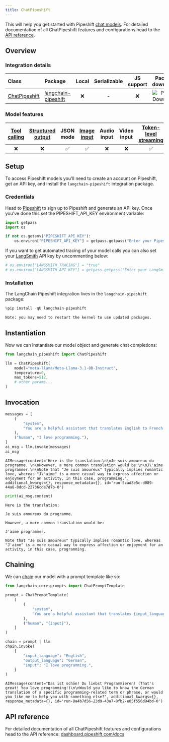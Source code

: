 ```yaml
---
title: ChatPipeshift
---
```


This will help you get started with Pipeshift [chat models](/oss/concepts/chat_models/). For detailed documentation of all ChatPipeshift features and configurations head to the [API reference](https://dashboard.pipeshift.com/docs).

## Overview

### Integration details

| Class | Package | Local | Serializable | JS support | Package downloads | Package latest |
| :--- | :--- | :---: | :---: |  :---: | :---: | :---: |
| [ChatPipeshift](https://dashboard.pipeshift.com/docs) | [langchain-pipeshift](https://pypi.org/project/langchain-pipeshift/) | ❌ | -| ❌ | ![PyPI - Downloads](https://img.shields.io/pypi/dm/langchain-pipeshift?style=flat-square&label=%20) | ![PyPI - Version](https://img.shields.io/pypi/v/langchain-pipeshift?style=flat-square&label=%20) |

### Model features

| [Tool calling](/oss/how-to/tool_calling) | [Structured output](/oss/how-to/structured_output/) | JSON mode | [Image input](/oss/how-to/multimodal_inputs/) | Audio input | Video input | [Token-level streaming](/oss/how-to/chat_streaming/) | Native async | [Token usage](/oss/how-to/chat_token_usage_tracking/) | [Logprobs](/oss/how-to/logprobs/) |
| :---: | :---: | :---: | :---: |  :---: | :---: | :---: | :---: | :---: | :---: |
| ❌ | ❌ | ✅ | ✅ | ❌ | ❌ | ✅ | ✅ | ✅ | - |

## Setup

To access Pipeshift models you'll need to create an account on Pipeshift, get an API key, and install the `langchain-pipeshift` integration package.

### Credentials

Head to [Pipeshift](https://dashboard.pipeshift.com) to sign up to Pipeshift and generate an API key. Once you've done this set the PIPESHIFT_API_KEY environment variable:

```python
import getpass
import os

if not os.getenv("PIPESHIFT_API_KEY"):
    os.environ["PIPESHIFT_API_KEY"] = getpass.getpass("Enter your Pipeshift API key: ")
```

If you want to get automated tracing of your model calls you can also set your [LangSmith](https://docs.smith.langchain.com/) API key by uncommenting below:

```python
# os.environ["LANGSMITH_TRACING"] = "true"
# os.environ["LANGSMITH_API_KEY"] = getpass.getpass("Enter your LangSmith API key: ")
```

### Installation

The LangChain Pipeshift integration lives in the `langchain-pipeshift` package:

```python
%pip install -qU langchain-pipeshift
```

```output
Note: you may need to restart the kernel to use updated packages.
```

## Instantiation

Now we can instantiate our model object and generate chat completions:

```python
from langchain_pipeshift import ChatPipeshift

llm = ChatPipeshift(
    model="meta-llama/Meta-Llama-3.1-8B-Instruct",
    temperature=0,
    max_tokens=512,
    # other params...
)
```

## Invocation

```python
messages = [
    (
        "system",
        "You are a helpful assistant that translates English to French. Translate the user sentence.",
    ),
    ("human", "I love programming."),
]
ai_msg = llm.invoke(messages)
ai_msg
```

```output
AIMessage(content='Here is the translation:\n\nJe suis amoureux du programme. \n\nHowever, a more common translation would be:\n\nJ\'aime programmer.\n\nNote that "Je suis amoureux" typically implies romantic love, whereas "J\'aime" is a more casual way to express affection or enjoyment for an activity, in this case, programming.', additional_kwargs={}, response_metadata={}, id='run-5cad8e5c-d089-44a8-8dcd-22736cde7d7b-0')
```

```python
print(ai_msg.content)
```

```output
Here is the translation:

Je suis amoureux du programme.

However, a more common translation would be:

J'aime programmer.

Note that "Je suis amoureux" typically implies romantic love, whereas "J'aime" is a more casual way to express affection or enjoyment for an activity, in this case, programming.
```

## Chaining

We can [chain](/oss/how-to/sequence/) our model with a prompt template like so:

```python
from langchain_core.prompts import ChatPromptTemplate

prompt = ChatPromptTemplate(
    [
        (
            "system",
            "You are a helpful assistant that translates {input_language} to {output_language}.",
        ),
        ("human", "{input}"),
    ]
)

chain = prompt | llm
chain.invoke(
    {
        "input_language": "English",
        "output_language": "German",
        "input": "I love programming.",
    }
)
```

```output
AIMessage(content="Das ist schön! Du liebst Programmieren! (That's great! You love programming!)\n\nWould you like to know the German translation of a specific programming-related term or phrase, or would you like me to help you with something else?", additional_kwargs={}, response_metadata={}, id='run-8a4b7d56-23d9-43a7-8fb2-e05f556d94bd-0')
```

## API reference

For detailed documentation of all ChatPipeshift features and configurations head to the API reference: [dashboard.pipeshift.com/docs](https://dashboard.pipeshift.com/docs)
